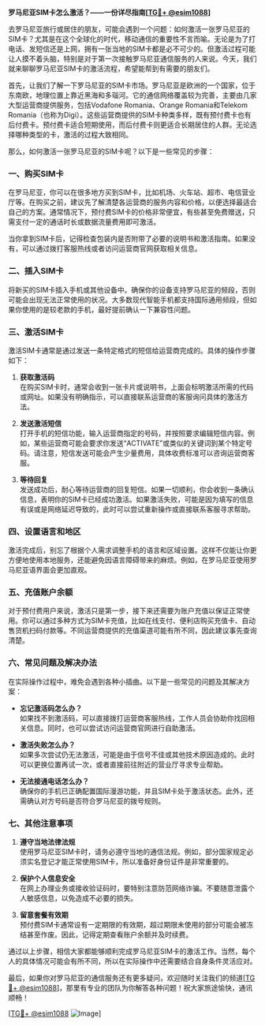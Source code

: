**罗马尼亚SIM卡怎么激活？——一份详尽指南[[TG💪+ @esim1088](https://t.me/s/esim1088)]**

去罗马尼亚旅行或居住的朋友，可能会遇到一个问题：如何激活一张罗马尼亚的SIM卡？尤其是在这个全球化的时代，移动通信的重要性不言而喻。无论是为了打电话、发短信还是上网，拥有一张当地的SIM卡都是必不可少的。但激活过程可能让人摸不着头脑，特别是对于第一次接触罗马尼亚通信服务的人来说。今天，我们就来聊聊罗马尼亚SIM卡的激活流程，希望能帮到有需要的朋友们。

首先，让我们了解一下罗马尼亚的SIM卡市场。罗马尼亚是欧洲的一个国家，位于东南欧，地理位置上靠近黑海和多瑙河。它的通信网络覆盖较为完善，主要由几家大型运营商提供服务，包括Vodafone Romania、Orange Romania和Telekom Romania（也称为Digi）。这些运营商提供的SIM卡种类多样，既有预付费卡也有后付费卡。预付费卡适合短期使用，而后付费卡则更适合长期居住的人群。无论选择哪种类型的卡，激活的过程大致相同。

那么，如何激活一张罗马尼亚的SIM卡呢？以下是一些常见的步骤：

### 一、购买SIM卡

在罗马尼亚，你可以在很多地方买到SIM卡，比如机场、火车站、超市、电信营业厅等。在购买之前，建议先了解清楚各运营商的服务内容和价格，以便选择最适合自己的方案。通常情况下，预付费SIM卡的价格非常便宜，有些甚至免费赠送，只需支付一定的通话时长或数据流量费用即可激活。

当你拿到SIM卡后，记得检查包装内是否附带了必要的说明书和激活指南。如果没有，可以通过拨打客服热线或者访问运营商官网获取相关信息。

### 二、插入SIM卡

将新买的SIM卡插入手机或其他设备中。确保你的设备支持罗马尼亚的频段，否则可能会出现无法正常使用的状况。大多数现代智能手机都支持国际通用频段，但如果你使用的是较老款的手机，最好提前确认一下兼容性问题。

### 三、激活SIM卡

激活SIM卡通常是通过发送一条特定格式的短信给运营商完成的。具体的操作步骤如下：

1. **获取激活码**  
   在购买SIM卡时，通常会收到一张卡片或说明书，上面会标明激活所需的代码或网址。如果没有明确指示，可以直接联系运营商的客服询问具体的激活方法。

2. **发送激活短信**  
   打开手机的短信功能，输入运营商指定的号码，并按照要求编辑短信内容。例如，某些运营商可能会要求你发送“ACTIVATE”或类似的关键词到某个特定号码。请注意，短信发送可能会产生少量费用，具体收费标准可以咨询运营商客服。

3. **等待回复**  
   发送成功后，耐心等待运营商的回复短信。如果一切顺利，你会收到一条确认信息，表明你的SIM卡已经成功激活。如果激活失败，可能是因为填写的信息有误或是网络延迟导致的，此时可以尝试重新操作或直接联系客服寻求帮助。

### 四、设置语言和地区

激活完成后，别忘了根据个人需求调整手机的语言和区域设置。这样不仅能让你更方便地使用本地服务，还能避免因语言障碍带来的麻烦。例如，在罗马尼亚使用罗马尼亚语界面会更加直观。

### 五、充值账户余额

对于预付费用户来说，激活只是第一步，接下来还需要为账户充值以保证正常使用。你可以通过多种方式为SIM卡充值，比如在线支付、便利店购买充值卡、自动售货机扫码付款等。不同运营商提供的充值渠道可能有所不同，因此建议事先查询清楚。

### 六、常见问题及解决办法

在实际操作过程中，难免会遇到各种小插曲。以下是一些常见的问题及其解决方案：

- **忘记激活码怎么办？**  
  如果找不到激活码，可以直接拨打运营商客服热线，工作人员会协助你找回相关信息。同时，也可以尝试访问运营商官网进行自助激活。

- **激活失败怎么办？**  
  如果多次尝试仍无法激活，可能是由于信号不佳或其他技术原因造成的。此时可以更换位置再试一次，或者直接前往附近的营业厅寻求专业帮助。

- **无法接通电话怎么办？**  
  确保你的手机已正确配置国际漫游功能，并且SIM卡处于激活状态。此外，还需确认对方号码是否符合罗马尼亚的拨号规则。

### 七、其他注意事项

1. **遵守当地法律法规**  
   使用罗马尼亚SIM卡时，请务必遵守当地的通信法规。例如，部分国家规定必须实名登记才能正常使用SIM卡，所以准备好身份证件是非常重要的。

2. **保护个人信息安全**  
   在网上办理业务或接收验证码时，要特别注意防范网络诈骗。不要随意泄露个人敏感信息，以免造成不必要的损失。

3. **留意套餐有效期**  
   预付费SIM卡通常设有一定期限的有效期，超过期限未使用的部分可能会被冻结甚至作废。因此，记得定期查看账户余额并及时续费。

通过以上步骤，相信大家都能够顺利完成罗马尼亚SIM卡的激活工作。当然，每个人的具体情况可能会有所不同，所以在实际操作中还需要结合自身条件灵活应对。

最后，如果你对罗马尼亚的通信服务还有更多疑问，欢迎随时关注我们的频道[[TG💪+ @esim1088](https://t.me/s/esim1088)]，那里有专业的团队为你解答各种问题！祝大家旅途愉快，通讯顺畅！

[[TG💪+ @esim1088](https://t.me/s/esim1088) ![Image](https://i.postimg.cc/4NQfJmqS/Snipaste-2025-05-13-00-14-12.png)]